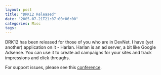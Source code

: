 ```yaml
---
layout: post
title: "DRK12 Released"
date: "2005-07-21T21:07:00+06:00"
categories: Misc 
tags: 
---
```


DRK12 has been released for those of you who are in DevNet. I have (yet another) application on it - Harlan. Harlan is an ad server, a bit like Google Adsense. You can use it to create ad campaigns for your sites and track impressions and click throughs. 

For support issues, please see this <a href="http://ray.camdenfamily.com/forums/forums.cfm?conferenceid=3C04FA81-CBC4-8299-C180DF3E13D468CB">conference</a>.
